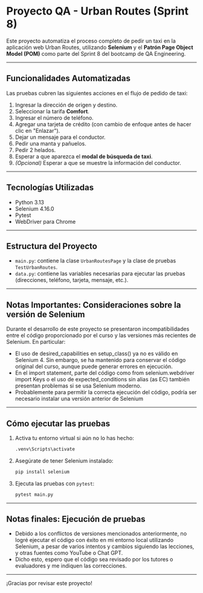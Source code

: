 # Proyecto QA - Urban Routes (Sprint 8)

Este proyecto automatiza el proceso completo de pedir un taxi en la aplicación web Urban Routes, utilizando **Selenium** y el **Patrón Page Object Model (POM)** como parte del Sprint 8 del bootcamp de QA Engineering.

---

## Funcionalidades Automatizadas

Las pruebas cubren las siguientes acciones en el flujo de pedido de taxi:

1. Ingresar la dirección de origen y destino.
2. Seleccionar la tarifa **Comfort**.
3. Ingresar el número de teléfono.
4. Agregar una tarjeta de crédito (con cambio de enfoque antes de hacer clic en "Enlazar").
5. Dejar un mensaje para el conductor.
6. Pedir una manta y pañuelos.
7. Pedir 2 helados.
8. Esperar a que aparezca el **modal de búsqueda de taxi**.
9. *(Opcional)* Esperar a que se muestre la información del conductor.

---

## Tecnologías Utilizadas

- Python 3.13
- Selenium 4.16.0
- Pytest
- WebDriver para Chrome

---

## Estructura del Proyecto

- `main.py`: contiene la clase `UrbanRoutesPage` y la clase de pruebas `TestUrbanRoutes`.
- `data.py`: contiene las variables necesarias para ejecutar las pruebas (direcciones, teléfono, tarjeta, mensaje, etc.).

---

## Notas Importantes: Consideraciones sobre la versión de Selenium

Durante el desarrollo de este proyecto se presentaron incompatibilidades entre el código proporcionado por el curso y las versiones más recientes de Selenium. En particular:
- El uso de desired_capabilities en setup_class() ya no es válido en Selenium 4. Sin embargo, se ha mantenido para conservar el código original del curso, aunque puede generar errores en ejecución.
- En el import statement, parte del código como from selenium.webdriver import Keys o el uso de expected_conditions sin alias (as EC) también presentan problemas si se usa Selenium moderno.
- Probablemente para permitir la correcta ejecución del código, podría ser necesario instalar una versión anterior de Selenium


---

## Cómo ejecutar las pruebas

1. Activa tu entorno virtual si aún no lo has hecho:
   ```bash
   .venv\Scripts\activate
   ```

2. Asegúrate de tener Selenium instalado:
   ```bash
   pip install selenium
   ```

3. Ejecuta las pruebas con `pytest`:
   ```bash
   pytest main.py
   ```

---

## Notas finales: Ejecución de pruebas

- Debido a los conflictos de versiones mencionados anteriormente, no logré ejecutar el código con éxito en mi entorno local utilizando Selenium, a pesar de varios intentos y cambios siguiendo las lecciones, y otras fuentes como YouTube o Chat GPT.
- Dicho esto, espero que el código sea revisado por los tutores o evaluadores y me indiquen las correcciones.

---

¡Gracias por revisar este proyecto!
